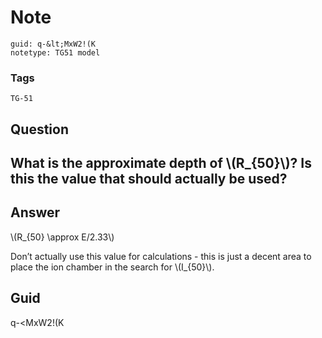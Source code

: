 # Note
```
guid: q-&lt;MxW2!(K
notetype: TG51 model
```

### Tags
```
TG-51
```

## Question
<h2>What is the approximate depth of \(R_{50}\)? Is this the value that should actually be used?</h2>

## Answer
<section>
<p>\(R_{50} \approx E/2.33\)</p>
<p>Don’t actually use this value for calculations - this is just a decent area to place the ion chamber in the search for \(I_{50}\).</p>

</section>

## Guid
q-<MxW2!(K
